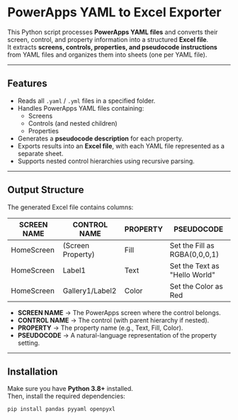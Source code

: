 # PowerApps YAML to Excel Exporter

This Python script processes **PowerApps YAML files** and converts their screen, control, and property information into a structured **Excel file**.  
It extracts **screens, controls, properties, and pseudocode instructions** from YAML files and organizes them into sheets (one per YAML file).

---

## Features

- Reads all `.yaml` / `.yml` files in a specified folder.
- Handles PowerApps YAML files containing:
  - Screens
  - Controls (and nested children)
  - Properties
- Generates a **pseudocode description** for each property.
- Exports results into an **Excel file**, with each YAML file represented as a separate sheet.
- Supports nested control hierarchies using recursive parsing.

---

## Output Structure

The generated Excel file contains columns:

| SCREEN NAME   | CONTROL NAME         | PROPERTY   | PSEUDOCODE                      |
|---------------|----------------------|------------|---------------------------------|
| HomeScreen    | (Screen Property)    | Fill       | Set the Fill as RGBA(0,0,0,1)   |
| HomeScreen    | Label1               | Text       | Set the Text as "Hello World"   |
| HomeScreen    | Gallery1/Label2      | Color      | Set the Color as Red            |

- **SCREEN NAME** → The PowerApps screen where the control belongs.
- **CONTROL NAME** → The control (with parent hierarchy if nested).
- **PROPERTY** → The property name (e.g., Text, Fill, Color).
- **PSEUDOCODE** → A natural-language representation of the property setting.

---

## Installation

Make sure you have **Python 3.8+** installed.  
Then, install the required dependencies:

```bash
pip install pandas pyyaml openpyxl
